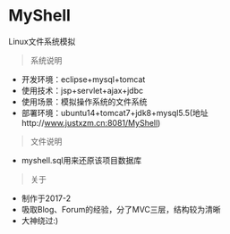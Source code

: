 # MyShell
Linux文件系统模拟

>系统说明

* 开发环境：eclipse+mysql+tomcat
* 使用技术：jsp+servlet+ajax+jdbc
* 使用场景：模拟操作系统的文件系统
* 部署环境：ubuntu14+tomcat7+jdk8+mysql5.5(地址http://www.justxzm.cn:8081/MyShell)

> 文件说明	 

* myshell.sql用来还原该项目数据库

>关于

* 制作于2017-2
* 吸取Blog、Forum的经验，分了MVC三层，结构较为清晰
* 大神绕过:)
